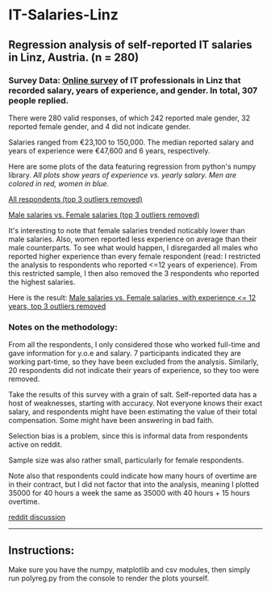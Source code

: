 # IT-Salaries-Linz

## Regression analysis of self-reported IT salaries in Linz, Austria. (n = 280)

### Survey Data: [Online survey](https://old.reddit.com/r/Austria/comments/975j7i/itgeh%C3%A4lter_in_%C3%B6sterreich/e47znfy/) of IT professionals in Linz that recorded salary, years of experience, and gender. In total, 307 people replied. 

There were 280 valid responses, of which 242 reported male gender, 32 reported female gender, and 4 did not indicate gender. 

Salaries ranged from €23,100 to 150,000. The median reported salary and years of experience were €47,600 and 6 years, respectively. 

Here are some plots of the data featuring regression from python's numpy library. *All plots show years of experience vs. yearly salary. Men are colored in red, women in blue.*

[All respondents (top 3 outliers removed)](https://i.imgur.com/kTKqYpJ.png)

[Male salaries vs. Female salaries (top 3 outliers removed)](https://i.imgur.com/SsK1CYJ.png)


It's interesting to note that female salaries trended noticably lower than male salaries. Also, women reported less experience on average than their male counterparts. To see what would happen, I disregarded all males who reported higher experience than every female respondent (read: I restricted the analysis to respondents who reported <=12 years of experience). From this restricted sample, I then also removed the 3 respondents who reported the highest salaries. 

Here is the result: [Male salaries vs. Female salaries, with experience <= 12 years, top 3 outliers removed](https://i.imgur.com/4hyl1Bz.png) 


### Notes on the methodology: 


From all the respondents, I only considered those who worked full-time and gave information for y.o.e and salary. 7 participants indicated they are working part-time, so they have been excluded from the analysis. Similarly, 20 respondents did not indicate their years of experience, so they too were removed. 


Take the results of this survey with a grain of salt. Self-reported data has a host of weaknesses, starting with accuracy. Not everyone knows their exact salary, and respondents might have been estimating the value of their total compensation. Some might have been answering in bad faith. 

Selection bias is a problem, since this is informal data from respondents active on reddit. 

Sample size was also rather small, particularly for female respondents. 

Note also that respondents could indicate how many hours of overtime are in their contract, but I did not factor that into the analysis, meaning I plotted 35000 for 40 hours a week the same as 35000 with 40 hours + 15 hours overtime. 

[reddit discussion](https://old.reddit.com/r/cscareerquestionsEU/comments/9854bi/analysis_of_it_salaries_in_linz_austria/)


-------------


## Instructions:

Make sure you have the numpy, matplotlib and csv modules, then simply run polyreg.py from the console to render the plots yourself. 






 
